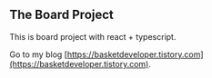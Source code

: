 
## The Board Project
This is board project with react + typescript.


Go to my blog [https://basketdeveloper.tistory.com](https://basketdeveloper.tistory.com).

